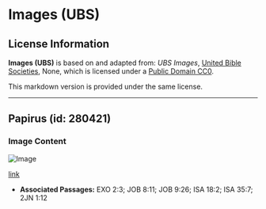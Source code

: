 # Images (UBS)

## License Information

**Images (UBS)** is based on and adapted from: _UBS Images_, [United Bible Societies](https://unitedbiblesocieties.org/), None, which is licensed under a [Public Domain CC0](https://creativecommons.org/public-domain/cc0/).

This markdown version is provided under the same license.



--------------------------------

## Papirus (id: 280421)

### Image Content

![Image](https://cdn.aquifer.bible/aquifer-content/resources/Media/WEB-0693_papyrus.jpg)

[link](https://cdn.aquifer.bible/aquifer-content/resources/Media/WEB-0693_papyrus.jpg)

* **Associated Passages:** EXO 2:3; JOB 8:11; JOB 9:26; ISA 18:2; ISA 35:7; 2JN 1:12

